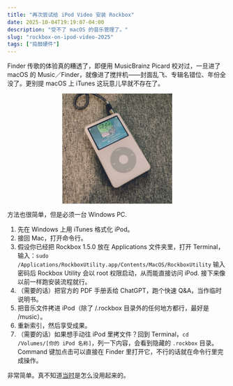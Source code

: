 ```yaml
---
title: "再次尝试给 iPod Video 安装 Rockbox"
date: 2025-10-04T19:19:07-04:00
description: "受不了 macOS 的音乐管理了。"
slug: "rockbox-on-ipod-video-2025"
tags: ["捣鼓硬件"]
---
```


Finder 传歌的体验真的糟透了，即便用 MusicBrainz Picard 校对过，一旦进了 macOS 的 Music／Finder，就像进了搅拌机——封面乱飞、专辑名错位、年份全没了。更别提 macOS 上 iTunes 这玩意儿早就不存在了。

<div style="display: flex; justify-content: center;">
<img src="https://raw.githubusercontent.com/rexarski/oss/main/2025-10-04-ipod-rockbox.jpg" alt="iPod with Rockbox" style="max-width: 50%;">
</div>

方法也很简单，但是必须一台 Windows PC.

1. 先在 Windows 上用 iTunes 格式化 iPod。
2. 接回 Mac，打开命令行。
3. 假设你已经把 Rockbox 1.5.0 放在 Applications 文件夹里，打开 Terminal，输入：`sudo /Applications/RockboxUtility.app/Contents/MacOS/RockboxUtility` 输入密码后 Rockbox Utility 会以 root 权限启动，从而能直接访问 iPod. 接下来像以前一样跑安装流程就行。
4. （需要的话）把官方的 PDF 手册丢给 ChatGPT，跑个快速 Q&A，当作临时说明书。
5. 把音乐文件拷进 iPod（除了 /.rockbox 目录外的任何地方都行，最好是 /music）。
6. 重新索引，然后享受成果。
7. （需要的话）如果想手动往 iPod 里拷文件？回到 Terminal，`cd /Volumes/[你的 iPod 名称]`，列一下内容，会看到隐藏的 `.rockbox` 目录。Command 键加点击可以直接在 Finder 里打开它，不行的话就在命令行里完成操作。

非常简单。真不知道[当时](/posts/2024/08/ipod-import)是怎么没用起来的。
